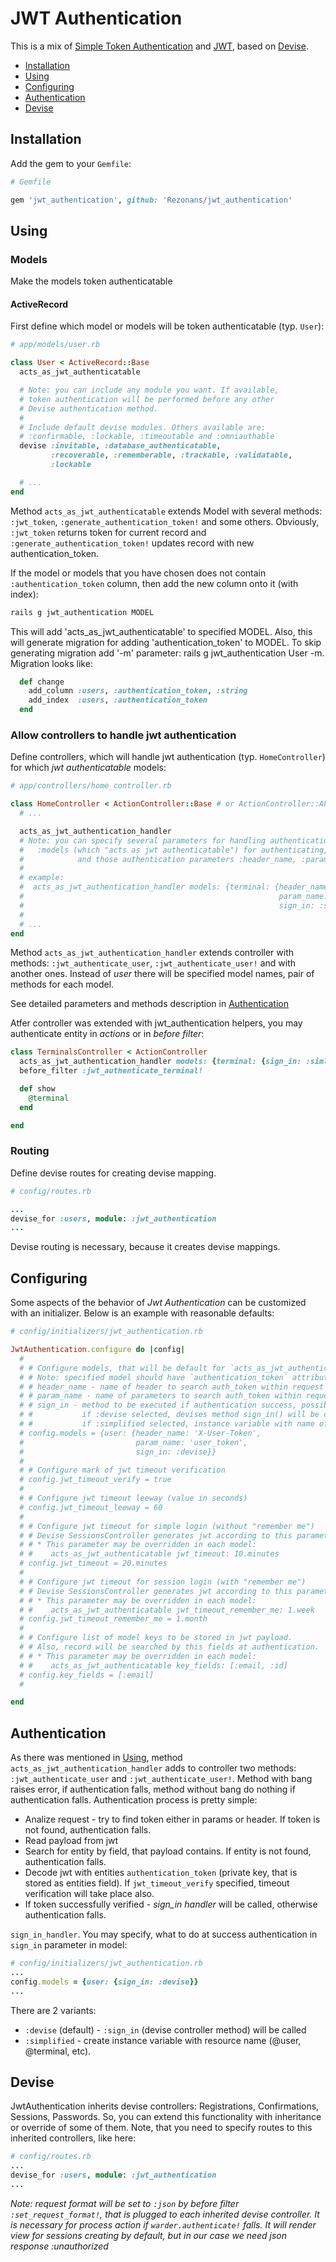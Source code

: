 JWT Authentication
===========================

  [devise]: https://github.com/plataformatec/devise
  [jwt-gem]: https://github.com/progrium/ruby-jwt
  [sta-gem]: https://github.com/gonzalo-bulnes/simple_token_authentication

This is a mix of [Simple Token Authentication][sta-gem] and [JWT][jwt-gem], based on [Devise][devise].



* [Installation](#installation)
* [Using](#using)
* [Configuring](#configuring)
* [Authentication](#authentication)
* [Devise](#devise)

Installation
-----

Add the gem to your `Gemfile`:

```ruby
# Gemfile

gem 'jwt_authentication', github: 'Rezonans/jwt_authentication'
```

Using
-----

### Models

Make the models token authenticatable

#### ActiveRecord

First define which model or models will be token authenticatable (typ. `User`):

```ruby
# app/models/user.rb

class User < ActiveRecord::Base
  acts_as_jwt_authenticatable

  # Note: you can include any module you want. If available,
  # token authentication will be performed before any other
  # Devise authentication method.
  #
  # Include default devise modules. Others available are:
  # :confirmable, :lockable, :timeoutable and :omniauthable
  devise :invitable, :database_authenticatable,
         :recoverable, :rememberable, :trackable, :validatable,
         :lockable

  # ...
end
```

Method `acts_as_jwt_authenticatable` extends Model with several methods: `:jwt_token`, `:generate_authentication_token!`
and some others. Obviously, `:jwt_token` returns token for current record and `:generate_authentication_token!` updates record with new authentication_token.

If the model or models that you have chosen does not contain `:authentication_token` column, then add the new column onto it (with index):

```bash
rails g jwt_authentication MODEL
```
This will add 'acts_as_jwt_authenticatable' to specified MODEL. Also, this will generate migration for adding 'authentication_token' to MODEL.
To skip generating migration add '-m' parameter: rails g jwt_authentication User -m.
Migration looks like:
```ruby
  def change
    add_column :users, :authentication_token, :string
    add_index  :users, :authentication_token
  end
```


### Allow controllers to handle jwt authentication

Define controllers, which will handle jwt authentication (typ. `HomeController`) for which _jwt authenticatable_ models:

 ```ruby
 # app/controllers/home_controller.rb

 class HomeController < ActionController::Base # or ActionController::API
   # ...

   acts_as_jwt_authentication_handler
   # Note: you can specify several parameters for handling authentication for this controller:  
   #   :models (which "acts as jwt authenticatable") for authenticating, hash, that specifies models
   #            and those authentication parameters :header_name, :param_name, :sign_in
   #
   # example:
   #  acts_as_jwt_authentication_handler models: {terminal: {header_name: 'terminal_auth_token',
   #                                                         param_name: 'X-Auth-Terminal-Token',
   #                                                         sign_in: :simplified}
   # 
   # ...
 end
 ```

Method `acts_as_jwt_authentication_handler` extends controller with methods: `:jwt_authenticate_user`, `:jwt_authenticate_user!` and with another ones.
Instead of _user_ there will be specified model names, pair of methods for each model.

See detailed parameters and methods description in [Authentication](#authentication)

Atfer controller was extended with jwt_authentication helpers, you may authenticate entity in _actions_ or in _before filter_:

```ruby
class TerminalsController < ActionController
  acts_as_jwt_authentication_handler models: {terminal: {sign_in: :simlified}}
  before_filter :jwt_authenticate_terminal!

  def show
    @terminal
  end

end

```

### Routing

Define devise routes for creating devise mapping.

```ruby
# config/routes.rb

...
devise_for :users, module: :jwt_authentication
...

```
Devise routing is necessary, because it creates devise mappings.

Configuring
------

Some aspects of the behavior of _Jwt Authentication_ can be customized with an initializer.
Below is an example with reasonable defaults:

```ruby
# config/initializers/jwt_authentication.rb

JwtAuthentication.configure do |config|
  #
  # # Configure models, that will be default for `acts_as_jwt_authentication_handler` calling.
  # # Note: specified model should have `authentication_token` attribute (Model should "act as jwt authenticatable")
  # # header_name - name of header to search auth_token within request
  # # param_name - name of parameters to search auth_token within request
  # # sign_in - method to be executed if authentication success, possible values: :devise, :simplified
  # #           if :devise selected, devises method sign_in() will be called at success authentication,
  # #           if :simplified selected, instance variable with name of resource will be set (@user or @terminal)
  # config.models = {user: {header_name: 'X-User-Token',
  #                         param_name: 'user_token',
  #                         sign_in: :devise}}
  #
  # # Configure mark of jwt timeout verification
  # config.jwt_timeout_verify = true
  #
  # # Configure jwt timeout leeway (value in seconds)
  # config.jwt_timeout_leeway = 60
  #
  # # Configure jwt timeout for simple login (without "remember me")
  # # Devise SessionsController generates jwt according to this parameter
  # # * This parameter may be overridden in each model:
  # #    acts_as_jwt_authenticatable jwt_timeout: 10.minutes
  # config.jwt_timeout = 20.minutes
  #
  # # Configure jwt timeout for session login (with "remember me")
  # # Devise SessionsController generates jwt according to this parameter
  # # * This parameter may be overridden in each model:
  # #    acts_as_jwt_authenticatable jwt_timeout_remember_me: 1.week
  # config.jwt_timeout_remember_me = 1.month
  #
  # # Configure list of model keys to be stored in jwt payload.
  # # Also, record will be searched by this fields at authentication.
  # # * This parameter may be overridden in each model:
  # #    acts_as_jwt_authenticatable key_fields: [:email, :id]
  # config.key_fields = [:email]
  #

end
```

Authentication
-----

As there was mentioned in [Using](#using), method `acts_as_jwt_authentication_handler` adds to controller two methods:
`:jwt_authenticate_user` and `:jwt_authenticate_user!`. Method with bang raises error, if authentication falls,
method without bang do nothing if authentication falls.
 Authentication process is pretty simple:
* Analize request - try to find token either in params or header. If token is not found, authentication falls.
* Read payload from jwt
* Search for entity by field, that payload contains. If entity is not found, authentication falls.
* Decode jwt with entities `authentication_token` (private key, that is stored as entities field).
     If `jwt_timeout_verify` specified, timeout verification will take place also.
* If token successfully verified - _sign_in handler_ will be called, otherwise authentication falls.

 `sign_in_handler`. You may specify, what to do at success authentication in `sign_in` parameter in model:
   ```ruby
   # config/initializers/jwt_authentication.rb
   ...
   config.models = {user: {sign_in: :devise}}
   ...
   ```
 There are 2 variants:
* `:devise` (default) - `:sign_in` (devise controller method) will be called
* `:simplified` - create instance variable with resource name (@user, @terminal, etc).

Devise
-----

JwtAuthentication inherits devise controllers: Registrations, Confirmations, Sessions, Passwords.
So, you can extend this functionality with inheritance or override of some of them.
Note, that you need to specify routes to this inherited controllers, like here:
```ruby
# config/routes.rb
...
devise_for :users, module: :jwt_authentication
...

```
_Note: request format will be set to `:json` by before filter `:set_request_format!`, that is plugged to each inherited devise controller.
It is necessary for process action if `warder.authenticate!` falls. It will render view for sessions creating by default, 
but in our case we need json response :unauthorized_  
